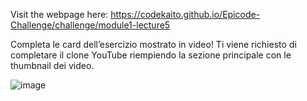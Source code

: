 Visit the webpage here: https://codekaito.github.io/Epicode-Challenge/challenge/module1-lecture5

Completa le card dell’esercizio mostrato in video!
Ti viene richiesto di completare il clone YouTube riempiendo la sezione principale con le thumbnail dei video.

![image](https://github.com/CodeKaito/Epicode-Challenge/assets/57111980/c298e3c9-0b0f-43b9-9a0d-d2c354d27e73)
